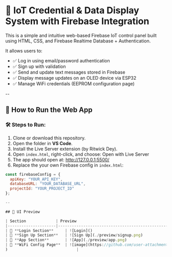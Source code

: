 # 🔐 IoT Credential & Data Display System with Firebase Integration

This is a simple and intuitive web-based Firebase IoT control panel built using HTML, CSS, and Firebase Realtime Database + Authentication.

It allows users to:
- ✅ Log in using email/password authentication
- ✅ Sign up with validation
- ✅ Send and update text messages stored in Firebase
- ✅ Display message updates on an OLED device via ESP32
- ✅ Manage WiFi credentials (EEPROM configuration page)

--

## 🚀 How to Run the Web App
### 🛠️ Steps to Run:
1. Clone or download this repository.
2. Open the folder in **VS Code**.
3. Install the Live Server extension (by Ritwick Dey).
4. Open `index.html`, right-click, and choose: Open with Live Server
5. The app should open at: http://127.0.0.1:5500/
6. Replace the your own Firebase config in `index.html`:
```javascript
const firebaseConfig = {
  apiKey: "YOUR_API_KEY",
  databaseURL: "YOUR_DATABASE_URL",
  projectId: "YOUR_PROJECT_ID"
};

--

## 📸 UI Preview

| Section             | Preview                                                                 |
|---------------------|-------------------------------------------------------------------------|
| 🔐 **Login Section**     | ![Login]()                                          |
| 👤 **Sign Up Section**   | ![Sign Up](./preview/signup.png)                                      |
| 📝 **App Section**       | ![App](./preview/app.png)                                              |
| 📶 **WiFi Config Page**  | ![image](https://github.com/user-attachments/assets/4d5d8e31-f9c1-4312-b958-863b074d724b
)                              |
